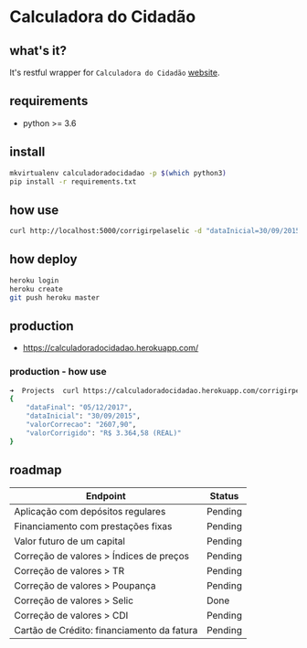 # Calculadora do Cidadão

## what's it?
It's restful wrapper for `Calculadora do Cidadão` [website](https://www3.bcb.gov.br/CALCIDADAO/jsp/index.jsp).

## requirements
- python >= 3.6

## install
```sh
mkvirtualenv calculadoradocidadao -p $(which python3)
pip install -r requirements.txt
```

## how use
```sh
curl http://localhost:5000/corrigirpelaselic -d "dataInicial=30/09/2015" -d "dataFinal=05/12/2017" -d "valorCorrecao=2607,90" -X POST -v
```

## how deploy
```sh
heroku login
heroku create
git push heroku master
```

## production
- https://calculadoradocidadao.herokuapp.com/

### production - how use
```sh
➜  Projects  curl https://calculadoradocidadao.herokuapp.com/corrigirpelaselic -d "dataInicial=30/09/2015" -d "dataFinal=05/12/2017" -d "valorCorrecao=2607,90" -X POST  | python -m json.tool
{
    "dataFinal": "05/12/2017",
    "dataInicial": "30/09/2015",
    "valorCorrecao": "2607,90",
    "valorCorrigido": "R$ 3.364,58 (REAL)"
}
```


## roadmap

| Endpoint                                   | Status  |
|--------------------------------------------|---------|
| Aplicação com depósitos regulares          | Pending |
| Financiamento com prestações fixas         | Pending |
| Valor futuro de um capital                 | Pending |
| Correção de valores > Índices de preços    | Pending |
| Correção de valores > TR                   | Pending |
| Correção de valores > Poupança             | Pending |
| Correção de valores > Selic                | Done    |
| Correção de valores > CDI                  | Pending |
| Cartão de Crédito: financiamento da fatura | Pending |

